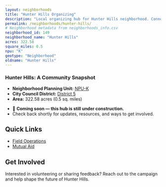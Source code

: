 ```yaml
---
layout: neighborhoods
title: "Hunter Hills Organizing"
description: "Local organizing hub for Hunter Hills neighborhood. Connect with field operations, mutual aid, and community organizing efforts."
permalink: /neighborhoods/hunter-hills/
# Neighborhood metadata from neighborhoods_info.csv
neighborhood_id: 149
neighborhood_name: "Hunter Hills"
acres: 322.58
square_miles: 0.5
npu: "K"
geotype: "Neighborhood"
oldname: "Hunter Hills"
---
```


### **Hunter Hills: A Community Snapshot**

  * **Neighborhood Planning Unit:** [NPU-K](https://www.atlantaga.gov/government/departments/city-planning/neighborhood-planning-units/neighborhood-and-npu-contacts)
  * **City Council District:** [District 5](https://citycouncil.atlantaga.gov/council-members)
  * **Area:** 322.58 acres (0.5 sq. miles)

- 🚧 **Coming soon — this hub is still under construction.**
- Check back shortly for updates, resources, and ways to get involved.

## Quick Links

- [Field Operations](./field-ops/)
- [Mutual Aid](./mutual-aid/)

## Get Involved

Interested in volunteering or sharing feedback? Reach out to the campaign and help shape the future of Hunter Hills.
